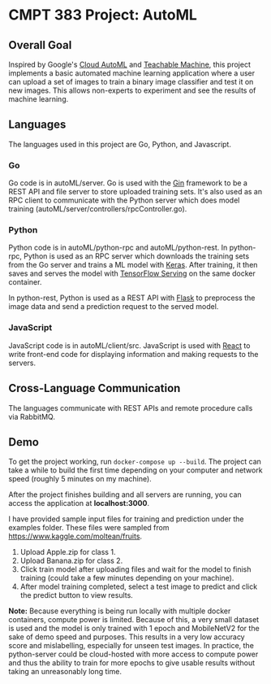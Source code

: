# CMPT 383 Project: AutoML

## Overall Goal
Inspired by Google's [Cloud AutoML](https://cloud.google.com/automl) and [Teachable Machine](https://teachablemachine.withgoogle.com/), this project implements a basic automated machine learning application where a user can upload a set of images to train a binary image classifier and test it on new images. This allows non-experts to experiment and see the results of machine learning.

## Languages
The languages used in this project are Go, Python, and Javascript.

### Go
Go code is in autoML/server. Go is used with the [Gin](https://github.com/gin-gonic/gin) framework to be a REST API and file server to store uploaded training sets. It's also used as an RPC client to communicate with the Python server which does model training (autoML/server/controllers/rpcController.go). 

### Python
Python code is in autoML/python-rpc and autoML/python-rest. In python-rpc, Python is used as an RPC server which downloads the training sets from the Go server and trains a ML model with [Keras](https://keras.io/). After training, it then saves and serves the model with [TensorFlow Serving](https://www.tensorflow.org/tfx/tutorials/serving/rest_simple) on the same docker container. 

In python-rest, Python is used as a REST API with [Flask](https://flask.palletsprojects.com/en/1.1.x/) to preprocess the image data and send a prediction request to the served model.

### JavaScript

JavaScript code is in autoML/client/src. JavaScript is used with [React](https://reactjs.org/) to write front-end code for displaying information and making requests to the servers.

## Cross-Language Communication
The languages communicate with REST APIs and remote procedure calls via RabbitMQ.  

## Demo

To get the project working, run `docker-compose up --build`. The project can take a while to build the first time depending on your computer and network speed (roughly 5 minutes on my machine).

After the project finishes building and all servers are running, you can access the application at **localhost:3000**. 

I have provided sample input files for training and prediction under the examples folder. These files were sampled from https://www.kaggle.com/moltean/fruits.

1. Upload Apple.zip for class 1.
2. Upload Banana.zip for class 2.
3. Click train model after uploading files and wait for the model to finish training (could take a few minutes depending on your machine).
4. After model training completed, select a test image to predict and click the predict button to view results. 

**Note:** Because everything is being run locally with multiple docker containers, compute power is limited. Because of this, a very small dataset is used and the model is only trained with 1 epoch and MobileNetV2 for the sake of demo speed and purposes. This results in a very low accuracy score and mislabelling, especially for unseen test images. In practice, the python-server could be cloud-hosted with more access to compute power and thus the ability to train for more epochs to give usable results without taking an unreasonably long time.
